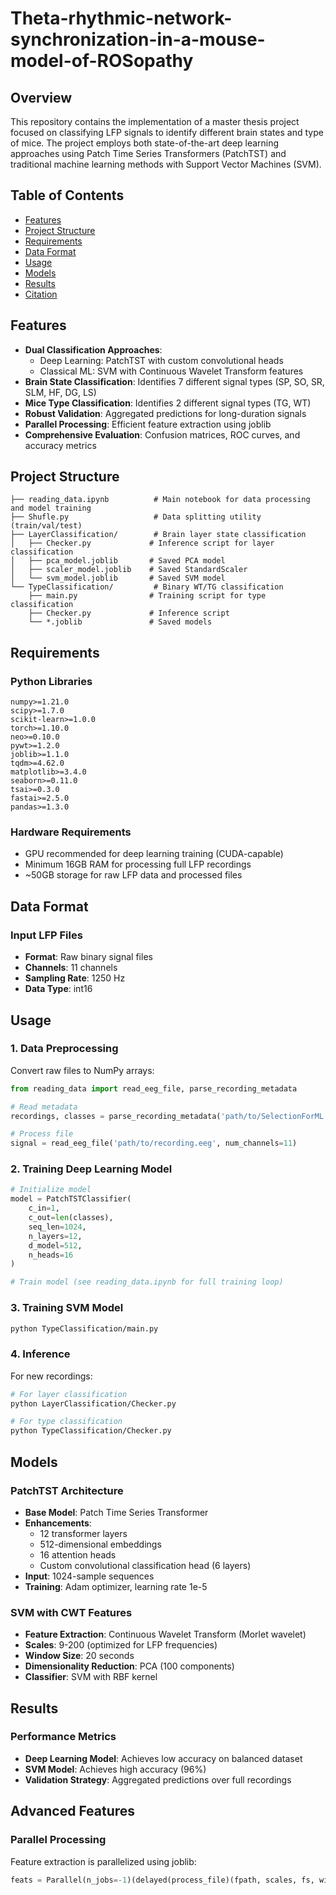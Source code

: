 # Theta-rhythmic-network-synchronization-in-a-mouse-model-of-ROSopathy

## Overview

This repository contains the implementation of a master thesis project focused on classifying LFP signals to identify different brain states and type of mice. The project employs both state-of-the-art deep learning approaches using Patch Time Series Transformers (PatchTST) and traditional machine learning methods with Support Vector Machines (SVM).

## Table of Contents

- [Features](#features)
- [Project Structure](#project-structure)
- [Requirements](#requirements)
- [Data Format](#data-format)
- [Usage](#usage)
- [Models](#models)
- [Results](#results)
- [Citation](#citation)

## Features

- **Dual Classification Approaches**: 
  - Deep Learning: PatchTST with custom convolutional heads
  - Classical ML: SVM with Continuous Wavelet Transform features
- **Brain State Classification**: Identifies 7 different signal types (SP, SO, SR, SLM, HF, DG, LS)
- **Mice Type Classification**: Identifies 2 different signal types (TG, WT)
- **Robust Validation**: Aggregated predictions for long-duration signals
- **Parallel Processing**: Efficient feature extraction using joblib
- **Comprehensive Evaluation**: Confusion matrices, ROC curves, and accuracy metrics

## Project Structure

```
├── reading_data.ipynb          # Main notebook for data processing and model training
├── Shufle.py                   # Data splitting utility (train/val/test)
├── LayerClassification/        # Brain layer state classification
│   ├── Checker.py             # Inference script for layer classification
│   ├── pca_model.joblib       # Saved PCA model
│   ├── scaler_model.joblib    # Saved StandardScaler
│   └── svm_model.joblib       # Saved SVM model
└── TypeClassification/         # Binary WT/TG classification
    ├── main.py                # Training script for type classification
    ├── Checker.py             # Inference script
    └── *.joblib               # Saved models
```

## Requirements

### Python Libraries
```
numpy>=1.21.0
scipy>=1.7.0
scikit-learn>=1.0.0
torch>=1.10.0
neo>=0.10.0
pywt>=1.2.0
joblib>=1.1.0
tqdm>=4.62.0
matplotlib>=3.4.0
seaborn>=0.11.0
tsai>=0.3.0
fastai>=2.5.0
pandas>=1.3.0
```

### Hardware Requirements
- GPU recommended for deep learning training (CUDA-capable)
- Minimum 16GB RAM for processing full LFP recordings
- ~50GB storage for raw LFP data and processed files

## Data Format

### Input LFP Files
- **Format**: Raw binary signal files
- **Channels**: 11 channels
- **Sampling Rate**: 1250 Hz
- **Data Type**: int16

## Usage

### 1. Data Preprocessing

Convert raw files to NumPy arrays:
```python
from reading_data import read_eeg_file, parse_recording_metadata

# Read metadata
recordings, classes = parse_recording_metadata('path/to/SelectionForML.txt')

# Process file
signal = read_eeg_file('path/to/recording.eeg', num_channels=11)
```

### 2. Training Deep Learning Model

```python
# Initialize model
model = PatchTSTClassifier(
    c_in=1,
    c_out=len(classes),
    seq_len=1024,
    n_layers=12,
    d_model=512,
    n_heads=16
)

# Train model (see reading_data.ipynb for full training loop)
```

### 3. Training SVM Model

```bash
python TypeClassification/main.py
```

### 4. Inference

For new recordings:
```bash
# For layer classification
python LayerClassification/Checker.py

# For type classification  
python TypeClassification/Checker.py
```

## Models

### PatchTST Architecture
- **Base Model**: Patch Time Series Transformer
- **Enhancements**:
  - 12 transformer layers
  - 512-dimensional embeddings
  - 16 attention heads
  - Custom convolutional classification head (6 layers)
- **Input**: 1024-sample sequences
- **Training**: Adam optimizer, learning rate 1e-5

### SVM with CWT Features
- **Feature Extraction**: Continuous Wavelet Transform (Morlet wavelet)
- **Scales**: 9-200 (optimized for LFP frequencies)
- **Window Size**: 20 seconds
- **Dimensionality Reduction**: PCA (100 components)
- **Classifier**: SVM with RBF kernel

## Results

### Performance Metrics
- **Deep Learning Model**: Achieves low accuracy on balanced dataset
- **SVM Model**: Achieves high accuracy (96%) 
- **Validation Strategy**: Aggregated predictions over full recordings

## Advanced Features

### Parallel Processing
Feature extraction is parallelized using joblib:
```python
feats = Parallel(n_jobs=-1)(delayed(process_file)(fpath, scales, fs, window_sec) for fpath in file_list)
```